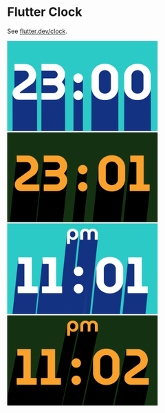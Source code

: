 # Flutter Clock

See [flutter.dev/clock](https://flutter.dev/clock).

<img src='digital_clock/flutter_01.png' width='350'>

<img src='digital_clock/flutter_02.png' width='350'>

<img src='digital_clock/flutter_03.png' width='350'>

<img src='digital_clock/flutter_04.png' width='350'>
